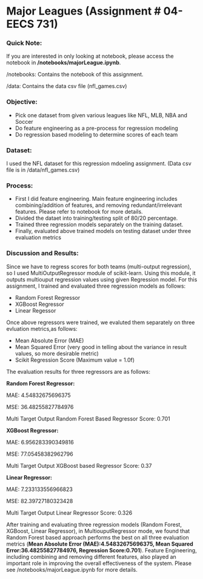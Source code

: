 
Major Leagues (Assignment # 04- EECS 731)
==============================


### Quick Note:
If you are interested in only looking at notebook, please access the notebook in **/notebooks/majorLeague.ipynb**.

/notebooks: Contains the notebook of this assignment.

/data: Contains the data csv file (nfl_games.csv)

### Objective:

<ul>
<li>Pick one dataset from given various leagues like NFL, MLB, NBA and Soccer</li>
<li>Do feature engineering as a pre-process for regression modeling</li>
<li>Do regression based modeling to determine scores of each team</li>
</ul>

### Dataset:

I used the NFL dataset for this regression mdoeling assignment. (Data csv file is in /data/nfl_games.csv)

### Process:

<ul>
<li>First I did feature engineering. Main feature engineering includes combining/addition of features, and removing redundant/irrelevant features. Please refer to notebook for more details.</li>
<li>Divided the dataet into training/testing split of 80/20 percentage.</li>
<li>Trained three regression models separately on the training dataset.</li>
<li>Finally, evaluated above trained models on testing dataset under three evaluation metrics</li>
</ul>

### Discussion and Results:
Since we have to regress scores for both teams (multi-output regression), so I used MultiOutputRegressor module of scikit-learn. Using this module, it outputs multiouput regression values using given Regression model. For this assignment, I trained and evaluated three regression models as follows:

<ul>
<li>Random Forest Regressor</li>
<li>XGBoost Regressor</li>
<li>Linear Regessor</li>
</ul>

Once above regressors were trained, we evaluted them separately on three evluation metrics,as follows:

<ul>
<li>Mean Absolute Error (MAE)</li>
<li>Mean Squared Error (very good in telling about the variance in result values, so more desirable metric)</li>
<li>Scikit Regression Score (Maximum value = 1.0f) </li>
</ul>

The evaluation results for three regressors are as follows:

**Random Forest Regressor:**

MAE: 4.54832675696375

MSE: 36.48255827784976

Multi Target Output Random Forest Based Regressor Score: 0.701

**XGBoost Regressor:**

MAE: 6.956283390349816

MSE: 77.05458382962796

Multi Target Output XGBoost based Regressor Score: 0.37

**Linear Regressor:**

MAE: 7.233133556966823

MSE: 82.39727180323428

Multi Target Output Linear Regressor Score: 0.326

After training and evaluating three regression models (Random Forest, XGBoost, Linear Regressor), in MultiouputRegressor mode, we found that Random Forest based approach performs the best on all three evaluation metrics (**Mean Absolute Error (MAE):4.54832675696375, Mean Squared Error:36.48255827784976, Regression Score:0.701**). Feature Engineering, including combining and removing different features, also played an important role in improving the overall effectiveness of the system. Please see /notebooks/majorLeague.ipynb for more details.






